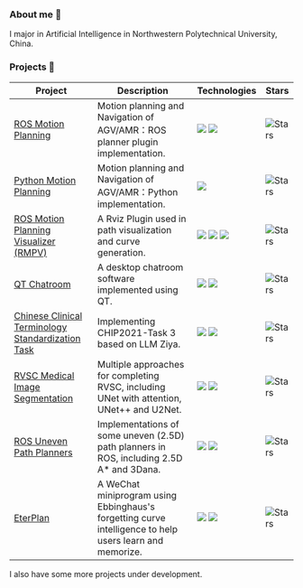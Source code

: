 ### About me 🤔

I major in Artificial Intelligence in Northwestern Polytechnical University, China.

### Projects 🔭

| Project | Description | Technologies | Stars |
|---------|-------------|------------|-------|
| [ROS Motion Planning](https://github.com/ai-winter/ros_motion_planning) | Motion planning and Navigation of AGV/AMR：ROS planner plugin implementation. | ![](https://img.shields.io/badge/-C++-00599C?style=flat&logo=c%2B%2B) ![](https://img.shields.io/badge/-ROS-22314E?style=flat&logo=ros) | ![Stars](https://img.shields.io/github/stars/ai-winter/ros_motion_planning?style=social) |
| [Python Motion Planning](https://github.com/ai-winter/python_motion_planning) | Motion planning and Navigation of AGV/AMR：Python implementation. | <img src="https://img.shields.io/badge/-Python-3776AB?style=flat&logo=python&logoColor=yellow"/> | ![Stars](https://img.shields.io/github/stars/ai-winter/python_motion_planning?style=social) |
| [ROS Motion Planning Visualizer (RMPV)](https://github.com/ai-winter/ros_motion_planning_visualizer) | A Rviz Plugin used in path visualization and curve generation. | ![](https://img.shields.io/badge/-C++-00599C?style=flat&logo=c%2B%2B) ![](https://img.shields.io/badge/-ROS-22314E?style=flat&logo=ros) <img src="https://img.shields.io/badge/-Qt-41CD52?style=flat&logo=qt&logoColor=white"/> | ![Stars](https://img.shields.io/github/stars/ai-winter/ros_motion_planning_visualizer?style=social) |
| [QT Chatroom](https://github.com/omigeft/QTChatroom) | A desktop chatroom software implemented using QT. | ![](https://img.shields.io/badge/-C++-00599C?style=flat&logo=c%2B%2B) <img src="https://img.shields.io/badge/-Qt-41CD52?style=flat&logo=qt&logoColor=white"/> | ![Stars](https://img.shields.io/github/stars/omigeft/QTChatroom?style=social) |
| [Chinese Clinical Terminology Standardization Task](https://github.com/omigeft/Chinese-Clinical-Terminology-Standardization-Task) | Implementing CHIP2021-Task 3 based on LLM Ziya. | <img src="https://img.shields.io/badge/-Python-3776AB?style=flat&logo=python&logoColor=yellow"/> <img src="https://img.shields.io/badge/-PyTorch-EE4C2C?style=flat&logo=pytorch&logoColor=yellow"/> | ![Stars](https://img.shields.io/github/stars/omigeft/Chinese-Clinical-Terminology-Standardization-Task?style=social) |
| [RVSC Medical Image Segmentation](https://github.com/omigeft/RVSC-Medical-Image-Segmentation) | Multiple approaches for completing RVSC, including UNet with attention, UNet++ and U2Net. | <img src="https://img.shields.io/badge/-Python-3776AB?style=flat&logo=python&logoColor=yellow"/> <img src="https://img.shields.io/badge/-PyTorch-EE4C2C?style=flat&logo=pytorch&logoColor=yellow"/> | ![Stars](https://img.shields.io/github/stars/omigeft/RVSC-Medical-Image-Segmentation?style=social) |
| [ROS Uneven Path Planners](https://github.com/omigeft/ros-uneven-path-planners) | Implementations of some uneven (2.5D) path planners in ROS, including 2.5D A* and 3Dana. | ![](https://img.shields.io/badge/-C++-00599C?style=flat&logo=c%2B%2B) ![](https://img.shields.io/badge/-ROS-22314E?style=flat&logo=ros) | ![Stars](https://img.shields.io/github/stars/omigeft/ros-uneven-path-planners?style=social) |
| [EterPlan](https://github.com/omigeft/eterplan) | A WeChat miniprogram using Ebbinghaus's forgetting curve intelligence to help users learn and memorize. | <img src="https://img.shields.io/badge/-JavaScript-F7DF1E?style=flat&logo=javascript&logoColor=black"/> <img src="https://img.shields.io/badge/-WeChat-07C160?style=flat&logo=wechat&logoColor=white"/> | ![Stars](https://img.shields.io/github/stars/omigeft/eterplan?style=social) |

I also have some more projects under development.

<!--
**omigeft/omigeft** is a ✨ _special_ ✨ repository because its `README.md` (this file) appears on your GitHub profile.

Here are some ideas to get you started:

- 🔭 I’m currently working on ...
- 🌱 I’m currently learning ...
- 👯 I’m looking to collaborate on ...
- 🤔 I’m looking for help with ...
- 💬 Ask me about ...
- 📫 How to reach me: ...
- 😄 Pronouns: ...
- ⚡ Fun fact: ...
-->
